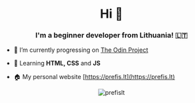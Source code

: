 <h1 align="center">Hi 👋</h1>
<h3 align="center">I'm a beginner developer from Lithuania! 🇱🇹</h3>


- 📝 I’m currently progressing on [The Odin Project](https://theodinproject.com)

- 🌱 Learning **HTML, CSS** and **JS**

- 🏠 My personal website [https://prefis.lt](https://prefis.lt)


<p align="center"> <img src="https://komarev.com/ghpvc/?username=prefislt&label=Profile%20views&color=0e75b6&style=flat" alt="prefislt" /> </p>

